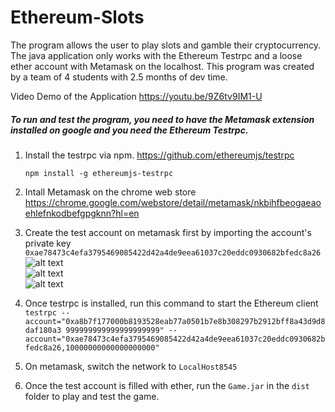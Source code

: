 # Ethereum-Slots
The program allows the user to play slots and gamble their cryptocurrency. The java application only works with the Ethereum Testrpc and a loose ether account with Metamask on the localhost. This program was created by a team of 4 students with 2.5 months of dev time.

Video Demo of the Application https://youtu.be/9Z6tv9IM1-U

##### To run and test the program, you need to have the Metamask extension installed on google and you need the Ethereum Testrpc.

1. Install the testrpc via npm. https://github.com/ethereumjs/testrpc

    `npm install -g ethereumjs-testrpc`

2. Intall Metamask on the chrome web store https://chrome.google.com/webstore/detail/metamask/nkbihfbeogaeaoehlefnkodbefgpgknn?hl=en

3. Create the test account on metamask first by importing the account's private key   
`0xae78473c4efa3795469085422d42a4de9eea61037c20eddc0930682bfedc8a26`   
![alt text](https://i.imgur.com/EBjC5ha.png)   
![alt text](https://i.imgur.com/IZq3GoT.png)   
![alt text](https://i.imgur.com/2aMTKEd.png)

4. Once testrpc is installed, run this command to start the Ethereum client   
    `testrpc --account="0xa8b7f177000b8193528eab77a0501b7e8b308297b2912bff8a43d9d8daf180a3 999999999999999999999" --account="0xae78473c4efa3795469085422d42a4de9eea61037c20eddc0930682bfedc8a26,10000000000000000000"`

5. On metamask, switch the network to `LocalHost8545`

6. Once the test account is filled with ether, run the `Game.jar` in the `dist` folder to play and test the game.



